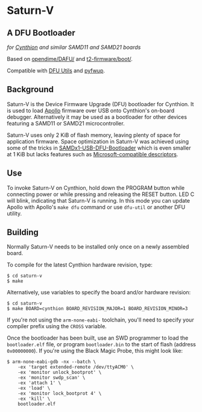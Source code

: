 # Saturn-V

## A DFU Bootloader
_for [Cynthion](https://greatscottgadgets.com/cynthion/) and similar SAMD11 and SAMD21 boards_

Based on [opendime/DAFU/](https://github.com/opendime/) and [t2-firmware/boot/](https://github.com/tessel/t2-firmware).

Compatible with [DFU Utils](http://dfu-util.sourceforge.net/) and [pyfwup](http://github.com/usb-tools/pyfwup).

## Background

Saturn-V is the Device Firmware Upgrade (DFU) bootloader for Cynthion. It is used to load [Apollo](https://github.com/greatscottgadgets/apollo) firmware over USB onto Cynthion's on-board debugger. Alternatively it may be used as a bootloader for other devices featuring a SAMD11 or SAMD21 microcontroller.

Saturn-V uses only 2 KiB of flash memory, leaving plenty of space for application firmware. Space optimization in Saturn-V was achieved using some of the tricks in [SAMDx1-USB-DFU-Bootloader](https://github.com/majbthrd/SAMDx1-USB-DFU-Bootloader) which is even smaller at 1 KiB but lacks features such as [Microsoft-compatible descriptors](https://github.com/pbatard/libwdi/wiki/WCID-Devices).

## Use

To invoke Saturn-V on Cynthion, hold down the PROGRAM button while connecting power or while pressing and releasing the RESET button. LED C will blink, indicating that Saturn-V is running. In this mode you can update Apollo with Apollo's `make dfu` command or use `dfu-util` or another DFU utility.

## Building

Normally Saturn-V needs to be installed only once on a newly assembled board.

To compile for the latest Cynthion hardware revision, type:

```
$ cd saturn-v
$ make
```

Alternatively, use variables to specify the board and/or hardware revision:

```
$ cd saturn-v
$ make BOARD=cynthion BOARD_REVISION_MAJOR=1 BOARD_REVISION_MINOR=3
```

If you're not using the `arm-none-eabi-` toolchain, you'll need to specify your compiler prefix using the `CROSS` variable.

Once the bootloader has been built, use an SWD programmer to load the `bootloader.elf` file, or program `bootloader.bin` to the start of flash (address `0x00000000`). If you're using the Black Magic Probe, this might look like:

```
$ arm-none-eabi-gdb -nx --batch \
    -ex 'target extended-remote /dev/ttyACM0' \
    -ex 'monitor unlock_bootprot' \
    -ex 'monitor swdp_scan' \
    -ex 'attach 1' \
    -ex 'load' \
    -ex 'monitor lock_bootprot 4' \
    -ex 'kill' \
    bootloader.elf
```
